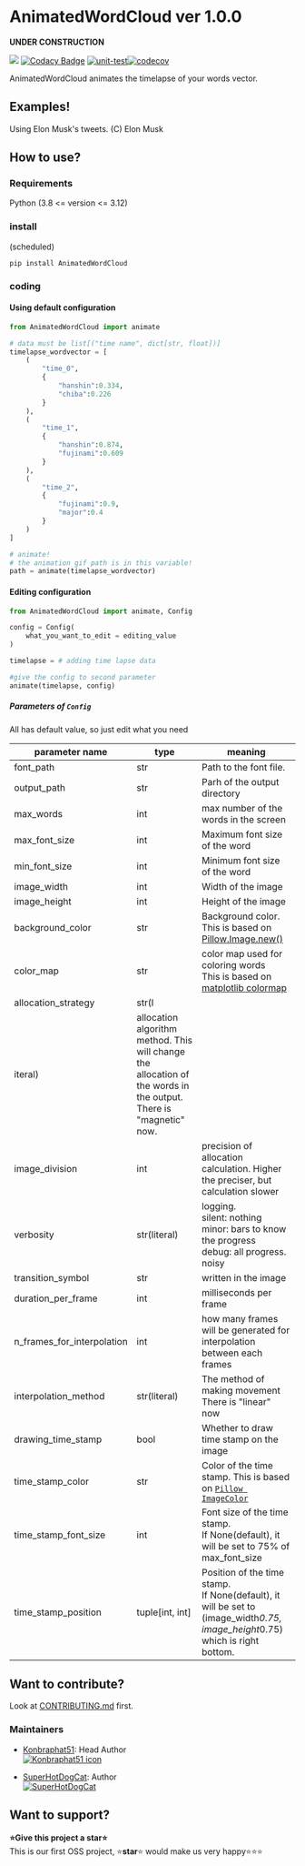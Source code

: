 # AnimatedWordCloud ver 1.0.0

**UNDER CONSTRUCTION**

<a href="https://codeclimate.com/github/konbraphat51/AnimatedWordCloud/maintainability"><img src="https://api.codeclimate.com/v1/badges/7a03252f77e7af46dc0f/maintainability" /></a>
[![Codacy Badge](https://app.codacy.com/project/badge/Grade/20a71da0d9d841a2af236f6362a08ae7)](https://app.codacy.com/gh/konbraphat51/AnimatedWordCloud/dashboard?utm_source=gh&utm_medium=referral&utm_content=&utm_campaign=Badge_grade)
[![unit-test](https://github.com/konbraphat51/AnimatedWordCloud/actions/workflows/python-tester.yml/badge.svg?branch=main)](https://github.com/konbraphat51/AnimatedWordCloud/actions/workflows/python-tester.yml)[![codecov](https://codecov.io/gh/konbraphat51/AnimatedWordCloud/graph/badge.svg?token=4OOX0GSJDJ)](https://codecov.io/gh/konbraphat51/AnimatedWordCloud)

AnimatedWordCloud animates the timelapse of your words vector.

## Examples!

Using Elon Musk's tweets.
(C) Elon Musk

## How to use?

### Requirements

Python (3.8 <= version <= 3.12)

### install

(scheduled)

```
pip install AnimatedWordCloud
```

### coding

#### Using default configuration

```python
from AnimatedWordCloud import animate

# data must be list[("time name", dict[str, float])]
timelapse_wordvector = [
    (
        "time_0",
        {
            "hanshin":0.334,
            "chiba":0.226
        }
    ),
    (
        "time_1",
        {
            "hanshin":0.874,
            "fujinami":0.609
        }
    ),
    (
        "time_2",
        {
            "fujinami":0.9,
            "major":0.4
        }
    )
]

# animate!
# the animation gif path is in this variable!
path = animate(timelapse_wordvector)
```

#### Editing configuration

```python
from AnimatedWordCloud import animate, Config

config = Config(
    what_you_want_to_edit = editing_value
)

timelapse = # adding time lapse data

#give the config to second parameter
animate(timelapse, config)
```

##### Parameters of `Config`

All has default value, so just edit what you need

| parameter name             | type                                                                                                                   | meaning                                                                                                                                        |
| -------------------------- | ---------------------------------------------------------------------------------------------------------------------- | ---------------------------------------------------------------------------------------------------------------------------------------------- |
| font_path                  | str                                                                                                                    | Path to the font file.                                                                                                                         |
| output_path                | str                                                                                                                    | Parh of the output directory                                                                                                                   |
| max_words                  | int                                                                                                                    | max number of the words in the screen                                                                                                          |
| max_font_size              | int                                                                                                                    | Maximum font size of the word                                                                                                                  |
| min_font_size              | int                                                                                                                    | Minimum font size of the word                                                                                                                  |
| image_width                | int                                                                                                                    | Width of the image                                                                                                                             |
| image_height               | int                                                                                                                    | Height of the image                                                                                                                            |
| background_color           | str                                                                                                                    | Background color. <br>This is based on [Pillow.Image.new()](https://pillow.readthedocs.io/en/stable/reference/Image.html#PIL.Image.new)        |
| color_map                  | str                                                                                                                    | color map used for coloring words<br>This is based on [matplotlib colormap](https://matplotlib.org/stable/users/explain/colors/colormaps.html) |
| allocation_strategy        | str(l                                                                                                                  |
| iteral)                    | allocation algorithm method. This will change the allocation of the words in the output. <br> There is "magnetic" now. |
| image_division             | int                                                                                                                    | precision of allocation calculation. Higher the preciser, but calculation slower                                                               |
| verbosity                  | str(literal)                                                                                                           | logging.<br>silent: nothing<br>minor: bars to know the progress<br>debug: all progress. noisy                                                  |
| transition_symbol          | str                                                                                                                    | written in the image                                                                                                                           |
| duration_per_frame         | int                                                                                                                    | milliseconds per frame                                                                                                                         |
| n_frames_for_interpolation | int                                                                                                                    | how many frames will be generated for interpolation between each frames                                                                        |
| interpolation_method       | str(literal)                                                                                                           | The method of making movement<br>There is "linear" now                                                                                         |
| drawing_time_stamp         | bool                                                                                                                   | Whether to draw time stamp on the image                                                                                                        |
| time_stamp_color           | str                                                                                                                    | Color of the time stamp. This is based on [`Pillow ImageColor`](https://pillow.readthedocs.io/en/stable/reference/ImageColor.html#color-names) |
| time_stamp_font_size       | int                                                                                                                    | Font size of the time stamp.<br>If None(default), it will be set to 75% of max_font_size                                                       |
| time_stamp_position        | tuple[int, int]                                                                                                        | Position of the time stamp.<br>If None(default), it will be set to (image_width*0.75, image_height*0.75) which is right bottom.                |

## Want to contribute?

Look at [CONTRIBUTING.md](CONTRIBUTING.md) first.

### Maintainers

- [Konbraphat51](https://github.com/konbraphat51): Head Author  
  [![Konbraphat51 icon](https://github.com/konbraphat51.png)](https://github.com/konbraphat51)

- [SuperHotDogCat](https://github.com/SuperHotDogCat): Author  
  [![SuperHotDogCat](https://github.com/SuperHotDogCat.png)](https://github.com/SuperHotDogCat)

## Want to support?

**⭐Give this project a star⭐**  
This is our first OSS project, ⭐**star**⭐ would make us very happy⭐⭐⭐
